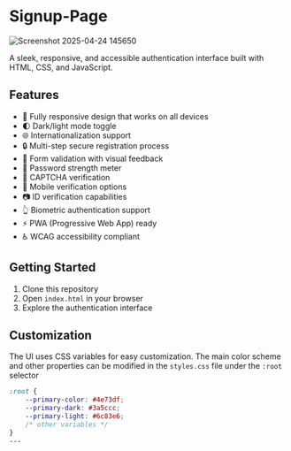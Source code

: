 # Signup-Page
![Screenshot 2025-04-24 145650](https://github.com/user-attachments/assets/ffb30f9c-65dc-4f20-b0ae-a781409ba54a)

A sleek, responsive, and accessible authentication interface built with HTML, CSS, and JavaScript.

## Features

- 📱 Fully responsive design that works on all devices
- 🌓 Dark/light mode toggle
- 🌐 Internationalization support
- 🔒 Multi-step secure registration process
- 📝 Form validation with visual feedback
- 🔑 Password strength meter
- 🤖 CAPTCHA verification
- 📱 Mobile verification options
- 📷 ID verification capabilities
- 👆 Biometric authentication support
- ⚡ PWA (Progressive Web App) ready
- ♿ WCAG accessibility compliant

## Getting Started

1. Clone this repository
2. Open `index.html` in your browser
3. Explore the authentication interface

## Customization

The UI uses CSS variables for easy customization. The main color scheme and other properties can be modified in the `styles.css` file under the `:root` selector

```css
:root {
    --primary-color: #4e73df;
    --primary-dark: #3a5ccc;
    --primary-light: #6c83e6;
    /* other variables */
}
---


